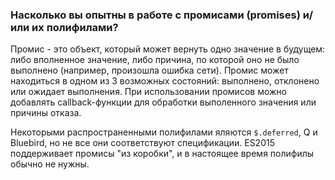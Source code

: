 ### Насколько вы опытны в работе с промисами (promises) и/или их полифилами?

Промис - это объект, который может вернуть одно значение в будущем: либо вполненное значение, либо причина, по которой оно не было выполнено (например, произошла ошибка сети). Промис может находиться в одном из 3 возможных состояний: выполнено, отклонено или ожидает выполнения. При использовании промисов можно добавлять callback-функции для обработки выполенного значения или причины отказа. 

Некоторыми распространенными полифилами яляются `$.deferred`, Q и Bluebird, но не все они соответствуют спецификации. ES2015 поддерживает промисы "из коробки", и в настоящее время полифилы обычно не нужны.